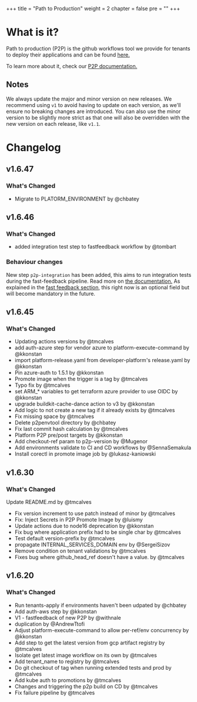 +++
title = "Path to Production"
weight = 2
chapter = false
pre = ""
+++

# What is it?

Path to production (P2P) is the github workflows tool we provide for tenants to deploy their applications and can be found [here.](https://github.com/coreeng/p2p)

To learn more about it, check our [P2P documentation.](../../p2p/)

## Notes

We always update the major and minor version on new releases. We recommend using `v1` to avoid having to update on each version, as we'll ensure no breaking changes are introduced. You can also use the minor version to be slightly more strict as that one will also be overridden with the new version on each release, like `v1.1`.

# Changelog

## v1.6.47

### What's Changed

* Migrate to PLATORM_ENVIRONMENT  by @chbatey

## v1.6.46

### What's Changed

* added integration test step to fastfeedback workflow by @tombart

### Behaviour changes

New step `p2p-integration` has been added, this aims to run integration tests during the fast-feedback pipeline. Read more on [the documentation.](./../p2p/fast-feedback/p2p-integration.md)
As explained in the [fast feedback section](../p2p/fast-feedback/), this right now is an optional field but will become mandatory in the future.

## v1.6.45

### What's Changed

* Updating actions versions by @tmcalves
* add auth-azure step for vendor azure to platform-execute-command by @kkonstan
* import platform-release.yaml from developer-platform's release.yaml by @kkonstan
* Pin azure-auth to 1.5.1  by @kkonstan
* Promote image when the trigger is a tag by @tmcalves
* Typo fix by @tmcalves
* set ARM_* variables to get terraform azure provider to use OIDC by @kkonstan
* upgrade buildkit-cache-dance action to v3 by @kkonstan
* Add logic to not create a new tag if it already exists by @tmcalves
* Fix missing space by @tmcalves
* Delete p2penvtool directory by @chbatey
* Fix last commit hash calculation by @tmcalves
* Platform P2P pre/post targets by @kkonstan
* Add checkout-ref param to p2p-version by @Mugenor
* Add environments validate to CI and CD workflows by @SennaSemakula
* Install corectl in promote image job by @lukasz-kaniowski

## v1.6.30

### What's Changed

 Update README.md by @tmcalves

* Fix version increment to use patch instead of minor by @tmcalves
* Fix: Inject Secrets in P2P Promote Image by @luismy
* Update actions due to node16 deprecation by @kkonstan
* Fix bug where application prefix had to be single char by @tmcalves
* Test default version-prefix by @tmcalves
* propagate INTERNAL_SERVICES_DOMAIN env by @SergeiSizov
* Remove condition on tenant validations by @tmcalves
* Fixes bug where github_head_ref doesn't have a value. by @tmcalves

## v1.6.20

### What's Changed

* Run tenants-apply if environments haven't been udpated by @chbatey
* Add auth-aws step by @kkonstan
* V1 - fastfeedback of new P2P by @withnale
* duplication by @AndrewTtofi
* Adjust platform-execute-command to allow per-ref/env concurrency by @kkonstan
* Add step to get the latest version from gcp artifact registry by @tmcalves
* Isolate get latest image workflow on its own by @tmcalves
* Add tenant_name to registry by @tmcalves
* Do git checkout of tag when running extended tests and prod by @tmcalves
* Add kube auth to promotions by @tmcalves
* Changes and triggering the p2p build on CD by @tmcalves
* Fix failure pipeline by @tmcalves
